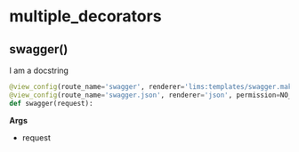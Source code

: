 # multiple_decorators

## swagger()

I am a docstring

```python
@view_config(route_name='swagger', renderer='lims:templates/swagger.mak', permission=NO_PERMISSION_REQUIRED)
@view_config(route_name='swagger.json', renderer='json', permission=NO_PERMISSION_REQUIRED)
def swagger(request):
```

**Args**

- request
